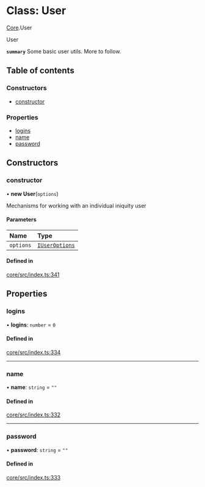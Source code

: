 # Class: User

[Core](../modules/Core.md).User

User

**`summary`** Some basic user utils. More to follow.

## Table of contents

### Constructors

- [constructor](Core.User.md#constructor)

### Properties

- [logins](Core.User.md#logins)
- [name](Core.User.md#name)
- [password](Core.User.md#password)

## Constructors

### constructor

• **new User**(`options`)

Mechanisms for working with an individual iniquity user

#### Parameters

| Name | Type |
| :------ | :------ |
| `options` | [`IUserOptions`](../interfaces/Core.IUserOptions.md) |

#### Defined in

[core/src/index.ts:341](https://github.com/iniquitybbs/iniquity/blob/b7eb303/packages/core/src/index.ts#L341)

## Properties

### logins

• **logins**: `number` = `0`

#### Defined in

[core/src/index.ts:334](https://github.com/iniquitybbs/iniquity/blob/b7eb303/packages/core/src/index.ts#L334)

___

### name

• **name**: `string` = `""`

#### Defined in

[core/src/index.ts:332](https://github.com/iniquitybbs/iniquity/blob/b7eb303/packages/core/src/index.ts#L332)

___

### password

• **password**: `string` = `""`

#### Defined in

[core/src/index.ts:333](https://github.com/iniquitybbs/iniquity/blob/b7eb303/packages/core/src/index.ts#L333)
